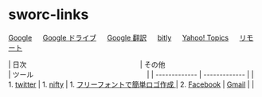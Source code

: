 # sworc-links

[Google](http://www.google.co.jp/) 　 [Google ドライブ](https://drive.google.com/drive) 　 [Google 翻訳](https://translate.google.co.jp/?hl=ja&tab=rT) 　 [bitly](https://bitly.com/) 　 [Yahoo! Topics](https://news.yahoo.co.jp/topics) 　 [リモート](https://remotedesktop.google.com/access/)

| 日次　　　　　　　　　　　　　　　　 | その他　　　　　　　　　　　　　　　　 | ツール　　　　　　　　　　　　　　　　 |
| ------------- | ------------- |
| 1. [twitter](https://twitter.com/home) | 1. [nifty](https://mail.nifty.com/mailer/)  | 1. [フリーフォントで簡単ロゴ作成
](http://lightbox.on.coocan.jp/html/fontImage.php)
| 2. [Facebook](https://www.facebook.com/home.php) | [Gmail](https://mail.google.com/mail?hl=ja) |  |

